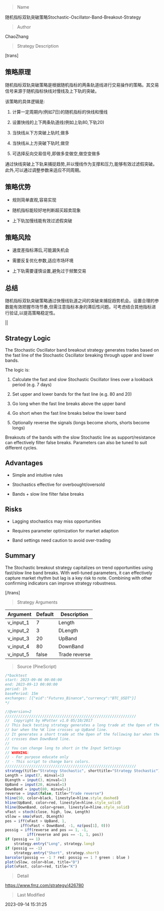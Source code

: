 
> Name

随机指标双轨突破策略Stochastic-Oscillator-Band-Breakout-Strategy

> Author

ChaoZhang

> Strategy Description


[trans]

## 策略原理

随机指标双轨突破策略是根据随机指标的两条轨道线进行交易操作的策略。其交易信号来源于随机指标快线对慢线及上下轨的突破。

该策略的具体逻辑是:

1. 计算一定周期内(例如7日)的随机指标的快线和慢线

2. 设置快线的上下两条轨道线(例如上轨80,下轨20)

3. 当快线从下方突破上轨时,做多

4. 当快线从上方突破下轨时,做空

5. 可选择反向交易信号,即做多变做空,做空变做多

通过快线突破上下轨来捕捉趋势,并以慢线作为支撑和压力,能够有效过滤假突破。此外,可以通过调整参数来适应不同周期。

## 策略优势

- 规则简单直观,容易实现

- 随机指标能较好地判断超买超卖现象

- 上下轨加慢线能有效过滤假突破

## 策略风险

- 速度差指标滞后,可能漏失机会

- 需要反复优化参数,适应市场环境

- 上下轨需要谨慎设置,避免过于频繁交易

## 总结

随机指标双轨突破策略通过快慢线轨道之间的突破来捕捉趋势机会。设置合理的参数能有效把握市场节奏,但需注意指标本身的滞后性问题。可考虑结合其他指标进行验证,以提高策略稳定性。


||

## Strategy Logic

The Stochastic Oscillator band breakout strategy generates trades based on the fast line of the Stochastic Oscillator breaking through upper and lower bands. 

The logic is:

1. Calculate the fast and slow Stochastic Oscillator lines over a lookback period (e.g. 7 days)

2. Set upper and lower bands for the fast line (e.g. 80 and 20) 

3. Go long when the fast line breaks above the upper band

4. Go short when the fast line breaks below the lower band

5. Optionally reverse the signals (longs become shorts, shorts become longs)

Breakouts of the bands with the slow Stochastic line as support/resistance can effectively filter false breaks. Parameters can also be tuned to suit different cycles.

## Advantages

- Simple and intuitive rules  

- Stochastics effective for overbought/oversold

- Bands + slow line filter false breaks

## Risks

- Lagging stochastics may miss opportunities

- Requires parameter optimization for market adaption 

- Band settings need caution to avoid over-trading

## Summary

The Stochastic breakout strategy capitalizes on trend opportunities using fast/slow line band breaks. With well-tuned parameters, it can effectively capture market rhythm but lag is a key risk to note. Combining with other confirming indicators can improve strategy robustness. 

[/trans]

> Strategy Arguments



|Argument|Default|Description|
|----|----|----|
|v_input_1|7|Length|
|v_input_2|3|DLength|
|v_input_3|20|UpBand|
|v_input_4|80|DownBand|
|v_input_5|false|Trade reverse|


> Source (PineScript)

``` javascript
/*backtest
start: 2023-09-06 00:00:00
end: 2023-09-13 00:00:00
period: 1h
basePeriod: 15m
exchanges: [{"eid":"Futures_Binance","currency":"BTC_USDT"}]
*/

//@version=2
////////////////////////////////////////////////////////////
//  Copyright by HPotter v1.0 05/10/2017
// This back testing strategy generates a long trade at the Open of the following 
// bar when the %K line crosses up UpBand line.
// It generates a short trade at the Open of the following bar when the %K line 
// crosses down DownBand line.
//
// You can change long to short in the Input Settings
// WARNING:
// - For purpose educate only
// - This script to change bars colors.
////////////////////////////////////////////////////////////
strategy(title="Strategy Stochastic", shorttitle="Strategy Stochastic")
Length = input(7, minval=1)
DLength = input(3, minval=1)
UpBand = input(20, minval=1)
DownBand = input(80, minval=1)
reverse = input(false, title="Trade reverse")
hline(50, color=black, linestyle=hline.style_dashed)
hline(UpBand, color=red, linestyle=hline.style_solid)
hline(DownBand, color=green, linestyle=hline.style_solid)
vFast = stoch(close, high, low, Length)
vSlow = sma(vFast, DLength)
pos = iff(vFast > UpBand, 1,
	   iff(vFast < DownBand, -1, nz(pos[1], 0))) 
possig = iff(reverse and pos == 1, -1,
          iff(reverse and pos == -1, 1, pos))	   
if (possig == 1) 
    strategy.entry("Long", strategy.long)
if (possig == -1)
    strategy.entry("Short", strategy.short)	   	    
barcolor(possig == -1 ? red: possig == 1 ? green : blue )  
plot(vSlow, color=blue, title="D")
plot(vFast, color=red, title="K")
```

> Detail

https://www.fmz.com/strategy/426780

> Last Modified

2023-09-14 15:31:25
